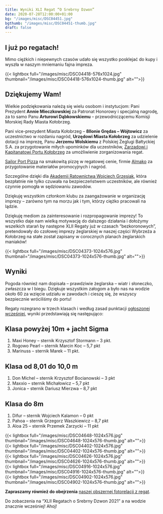 ```yaml
---
title: Wyniki XLI Regat “O Srebrny Dzwon”
date: 2020-07-28T12:00:00+01:00
bg: "/images/misc/DSC04451.jpg"
bgthumb: "/images/misc/DSC04451-thumb.jpg"
draft: false
---
```


## I już po regatach!

Mimo ciężkich i niepewnych czasów udało się wszystko posklejać do kupy i wyszła w naszym mniemaniu fajna impreza.

{{< lightbox full="/images/misc/DSC04418-576x1024.jpg" thumbnail="/images/misc/DSC04418-576x1024-thumb.jpg" alt="">}}

## Dziękujemy Wam!

Wielkie podziękowania należą się wielu osobom i instytucjom: Pani Prezydent **Annie Mieczkowskiej** za Patronat Honorowy i specjalną nagrodę, za to samo Panu **Arturowi Dąbkowskiemu** – przewodniczącemu Komisji Morskiej Rady Miasta Kołobrzeg.

Pani vice-prezydent Miasta Kołobrzeg – **8Ilonie Grędas – Wójtowicz** za uczestnictwo w rozdaniu nagród, **Urzędowi Miasta Kołobrzeg** za udzielenie dotacji na imprezę, Panu **Jerzemu Wolskiemu** z Polskiej Żeglugi Bałtyckiej S.A. za przygotowanie miłych upominków dla uczestników, [Zarządowi i Kapitanatowi Portu Kołobrzeg](https://zpmkolobrzeg.pl) za umożliwienie zorganizowania regat.

[Sailor Port Pizza](http://www.sailorport.pl) na smakowitą pizzę w regatowej cenie, firmie [Almako](https://www.almako.pl) za przygotowanie materiałów promocyjnych i nagród.

Szczególne dzięki dla [Akademii Ratownictwa Wojciech Grzesiak](https://akademiaratownictwa.com.pl), która bezpłatnie nie tylko czuwała na bezpieczeństwem uczestników, ale również czynnie pomogła w sędziowaniu zawodów.

Dziękuję wszystkim członkom klubu za zaangażowanie w organizację imprezy – zarówno tym na morzu jak i tym, którzy ciężko pracowali na lądzie.

Dziękuję mediom za zainteresowanie i rozpropagowanie imprezy! To wszystko daje nam wielką motywację do dalszego działania i dołożymy wszelkich starań by następne XLII Regaty już w czasach “bezkoronowych”, pretendowały do czołowej imprezy żeglarskiej w naszej części Wybrzeża a Kołobrzeg na stałe został zapisany w corocznych planach żeglarskich maniaków!

{{< lightbox full="/images/misc/DSC04373-1024x576.jpg" thumbnail="/images/misc/DSC04373-1024x576-thumb.jpg" alt="">}}

## Wyniki

Pogoda również nam dopisała – prawdziwie żeglarska – wiatr i słoneczko, zwłaszcza w I biegu. Dziękuje wszystkim załogom a było nas na wodzie około 60 za wzięcie udziału w zawodach i cieszę się, że wszyscy bezpiecznie wróciliśmy do portu!

Regaty rozegrano w trzech klasach i według zasad punktacji [ogłoszonej wcześniej](https://klubmorski.pl/aktualnosci/xli-regaty-o-srebrny-dzwon/), wyniki przedstawiają się następująco:

## Klasa powyżej 10m + jacht Sigma

1. Maxi Honey – sternik Krzysztof Stormann – 3 pkt.
1. Rogowo Pearl – sternik Marcin Koc – 5,7 pkt
1. Marinuss – sternik Marek – 11 pkt.

## Klasa od 8,01 do 10,0 m

1. Don Michel – sternik Krzysztof Bocianowski – 3 pkt
1. Maxxio – sternik Michałowicz – 5,7 pkt
1. Jonica – sternik Dariusz Mierzwa – 8,7 pkt

## Klasa do 8m

1. Difur – sternik Wojciech Kalamon – 0 pkt
1. Pahoa – sternik Grzegorz Waszkiewicz – 8,7 pkt
1. Aloa 25 – sternik Przemek Zarzycki – 11 pkt

{{< lightbox full="/images/misc/DSC04648-1024x576.jpg" thumbnail="/images/misc/DSC04648-1024x576-thumb.jpg" alt="">}}
\
{{< lightbox full="/images/misc/DSC04402-1024x576.jpg" thumbnail="/images/misc/DSC04402-1024x576-thumb.jpg" alt="">}}
\
{{< lightbox full="/images/misc/DSC04626-1024x576.jpg" thumbnail="/images/misc/DSC04626-1024x576-thumb.jpg" alt="">}}
\
{{< lightbox full="/images/misc/DSC04916-1024x576.jpg" thumbnail="/images/misc/DSC04916-1024x576-thumb.jpg" alt="">}}
\
{{< lightbox full="/images/misc/DSC04902-1024x576.jpg" thumbnail="/images/misc/DSC04902-1024x576-thumb.jpg" alt="">}}


**Zapraszamy również do obejrzenia** [naszej obszernej fotorelacji z regat](https://klubmorski.pl/galerie/srebrny-dzwon-2020/).

Do zobaczenia na “XLII Regatach o Srebrny Dzwon 2021” a na wodzie znacznie wcześniej! Ahoj!